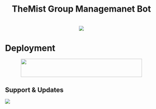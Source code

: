 <h1 align="center"><b>TheMist Group Managemanet Bot</b></h1>

# <p align="center"><a href="https://github.com/TheSlashXD/TheMist"><img src="https://github-readme-stats.vercel.app/api/pin?username=TheSlashXD&show_icons=true&theme=dracula&hide_border=true&repo=TheMist"></a></p>
<p align="center">

# Deployment
    
<p align="center"><a href="https://heroku.com/deploy?template=https://github.com/TheSlashXD/TheMist"> <img src="https://img.shields.io/badge/Deploy%20To%20Heroku-purple?style=for-the-badge&logo=heroku" width="400" height="60"/></a></p>

## Support & Updates 
<a href="https://telegram.dog/TheSlashXD"><img src="https://img.shields.io/badge/Join-Updates%20Channel-blue.svg?style=for-the-badge&logo=Telegram"></a>
